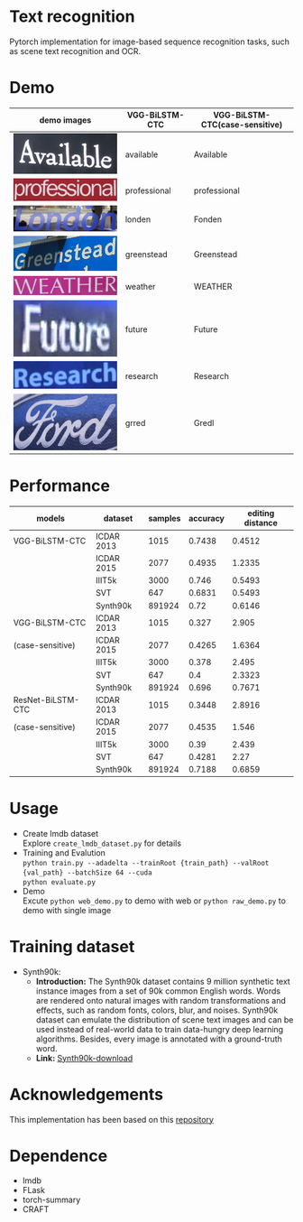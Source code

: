 # Text recognition 
Pytorch implementation for image-based sequence recognition tasks, such as scene text recognition and OCR.


# Demo
| demo images | VGG-BiLSTM-CTC | VGG-BiLSTM-CTC(case-sensitive) |
| ---         |     ---      |          --- |
| <img src="./demo_images/demo_1.png" width="300">     |   available   |  Available |
| <img src="./demo_images/demo_2.png" width="300">   |    professional   |  professional |
| <img src="./demo_images/demo_3.png" width="300">  |   londen   |   Fonden  |
| <img src="./demo_images/demo_4.png" width="300">     |    greenstead    |  Greenstead   |
| <img src="./demo_images/demo_5.png" width="300">   |   weather   |   WEATHER  |
| <img src="./demo_images/demo_6.png" width="300" height="100">       |    future    |   Future  |
| <img src="./demo_images/demo_7.png" width="300">   |   research   | Research  |
| <img src="./demo_images/demo_8.png" width="300" height="100"> |    grred    | Gredl |

# Performance
| models            | dataset    | samples | accuracy | editing distance |
|-------------------|------------|---------|----------|------------------|
| VGG-BiLSTM-CTC    | ICDAR 2013 | 1015    | 0.7438   | 0.4512           |
|                   | ICDAR 2015 | 2077    | 0.4935   | 1.2335           |
|                   | IIIT5k     | 3000    | 0.746    | 0.5493           |
|                   | SVT        | 647     | 0.6831   | 0.5493           |
|                   | Synth90k   | 891924  | 0.72     | 0.6146           |
| VGG-BiLSTM-CTC    | ICDAR 2013 | 1015    | 0.327    | 2.905            |
| (case-sensitive)  | ICDAR 2015 | 2077    | 0.4265   | 1.6364           |
|                   | IIIT5k     | 3000    | 0.378    | 2.495            |
|                   | SVT        | 647     | 0.4      | 2.3323           |
|                   | Synth90k   | 891924  | 0.696    | 0.7671           |
| ResNet-BiLSTM-CTC | ICDAR 2013 | 1015    |0.3448    |2.8916            |
| (case-sensitive)  | ICDAR 2015 | 2077    |0.4535    |1.546             |
|                   | IIIT5k     | 3000    | 0.39     |2.439             |
|                   | SVT        | 647     | 0.4281   | 2.27             |
|                   | Synth90k   | 891924  | 0.7188   | 0.6859           |

# Usage
* Create lmdb dataset <br />
Explore ``create_lmdb_dataset.py`` for details
* Training and Evalution <br />
``python train.py --adadelta --trainRoot {train_path} --valRoot {val_path} --batchSize 64 --cuda`` <br />
``python evaluate.py``
* Demo <br />
Excute ``python web_demo.py`` to demo with web or ``python raw_demo.py`` to demo with single image

# Training dataset
* Synth90k: 
  * **Introduction:** The Synth90k dataset contains 9 million synthetic text instance images from a set of 90k common English words. Words are rendered onto natural images with random transformations and effects, such as random fonts, colors, blur, and noises. Synth90k dataset can emulate the distribution of scene text images and can be used instead of real-world data to train data-hungry deep learning algorithms. Besides, every image is annotated with a ground-truth word.  
  * **Link:** [Synth90k-download](http://www.robots.ox.ac.uk/~vgg/data/text/)
# Acknowledgements
This implementation has been based on this [repository](https://github.com/meijieru/crnn.pytorch)

# Dependence
* lmdb
* FLask
* torch-summary
* CRAFT
